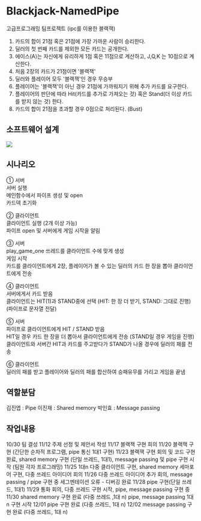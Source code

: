 # Blackjack-NamedPipe
고급프로그래밍 팀프로젝트 (ipc를 이용한 블랙잭)

1. 카드의 합이 21점 혹은 21점에 가장 가까운 사람이 승리한다.
2. 딜러의 첫 번째 카드를 제외한 모든 카드는 공개한다.
3. 에이스(A)는 자신에게 유리하게 1점 혹은 11점으로 계산하고, J,Q,K 는 10점으로 계산한다.
4. 처음 2장의 카드가 21점이면 '블랙잭'
5. 딜러와 플레이어 모두 '블랙잭'인 경우 무승부
6. 플레이어는 '블랙잭'이 아닌 경우 21점에 가까워지기 위해 추가 카드를 요구한다.
7. 플레이어의 판단에 따라 Hit(카드를 추가로 가져오는 것) 혹은 Stand(더 이상 카드를 받지 않는 것) 한다.
8. 카드의 합이 21점을 초과할 경우 0점으로 처리된다. (Bust)

소프트웨어 설계
---------------
<div>
<img src="https://user-images.githubusercontent.com/37360089/70676912-03758f00-1cd1-11ea-958d-05a9ceca7596.png"></img>
</div>


시나리오
--
① 서버 <br>
서버 실행 <br>
메인함수에서 파이프 생성 및 open <br>
카드덱 초기화 <br>


② 클라이언트 <br>
클라이언트 실행 (2개 이상 가능) <br>
파이프 open 및 서버에게 게임 시작을 알림 <br>

③ 서버 <br>
play_game_one 쓰레드를 클라이언트 수에 맞게 생성 <br>
게임 시작 <br>
카드를 클라이언트에게 2장, 플레이어가 볼 수 있는 딜러의 카드 한 장을 뽑아 클라이언트에게 전송 <br>

④ 클라이언트 <br>
서버에게서 카드 받음 <br>
클라이언트는 HIT(1)과 STAND중에 선택 (HIT: 한 장 더 받기, STAND: 그대로 진행) (파이프로 문자열 전달) <br>

⑤ 서버 <br>
파이프로 클라이언트에게 HIT / STAND 받음  <br>
HIT일 경우 카드 한 장을 더 뽑아서 클라이언트에게 전송 (STAND일 경우 게임을 진행) <br>
클라이언트와 서버간 HIT과 카드를 주고받다가 STAND가 나올 경우에 딜러의 패를 전송 <br>

⑥ 클라이언트 <br>
딜러의 패를 받고 플레이어와 딜러의 패를 합산하여 승패유무를 가리고 게임을 끝냄 <br>


역할분담
------
김진엽 : Pipe
이진재 : Shared memory 
박인효 : Message passing


작업내용
--
10/30 
팀 결성
11/12
주제 선정 및 제안서 작성
11/17
블랙잭 구현 희의
11/20
블랙잭 구현 (간단한 순차적 프로그램, pipe 통신 1대1 구현)
11/23
블랙잭 구현 회의 및 코드 구현 완료, shared memory 구현 (단일 쓰레드, 1대1), message passing 및 pipe 구현 시작 (팀원 각자 프로그래밍)
11/25
1대n 다중 클라이언트 구현, shared memory 세마포어 구현, 다중 쓰레드 아이디어 회의
11/26
다중 쓰레드 아이디어 추가 회의, message passing / pipe 구현 중 세그멘테이션 오류 - 디버깅 완료
11/28
pipe 구현(단일 쓰레드, 1대1)
11/29
통화 회의, 다중 쓰레드 구현 시작, pipe, message passing 구현 중
11/30
shared memory 구현 완료 (다중 쓰레드 ,1대 n) pipe, message passing 1대 n 구현 시작
12/01
pipe 구현 완료 (다중 쓰레드, 1대 n)
12/02
message passing 구현 완료 (다중 쓰레드, 1대 n)

